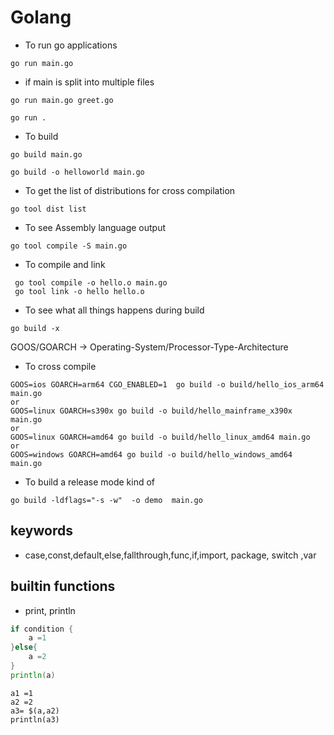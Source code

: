# Golang


- To run go applications

```
go run main.go
```

- if main is split into multiple files

```
go run main.go greet.go
```

```
go run .
```

- To build

```
go build main.go
```

```
go build -o helloworld main.go
```

- To get the list of distributions for cross compilation

```
go tool dist list
```

- To see Assembly language output

```
go tool compile -S main.go 
```

- To compile and link 

```
 go tool compile -o hello.o main.go
 go tool link -o hello hello.o 
```

- To see what all things happens during build

```
go build -x
```

GOOS/GOARCH -> Operating-System/Processor-Type-Architecture

- To cross compile

```
GOOS=ios GOARCH=arm64 CGO_ENABLED=1  go build -o build/hello_ios_arm64  main.go
or
GOOS=linux GOARCH=s390x go build -o build/hello_mainframe_x390x  main.go
or 
GOOS=linux GOARCH=amd64 go build -o build/hello_linux_amd64 main.go
or
GOOS=windows GOARCH=amd64 go build -o build/hello_windows_amd64 main.go
```
- To build  a release mode kind of 

```
go build -ldflags="-s -w"  -o demo  main.go
```

## keywords 

- case,const,default,else,fallthrough,func,if,import, package, switch ,var

## builtin functions

- print, println

```go
if condition {
    a =1
}else{
    a =2
}
println(a)
```

```
a1 =1
a2 =2 
a3= $(a,a2)
println(a3)
```